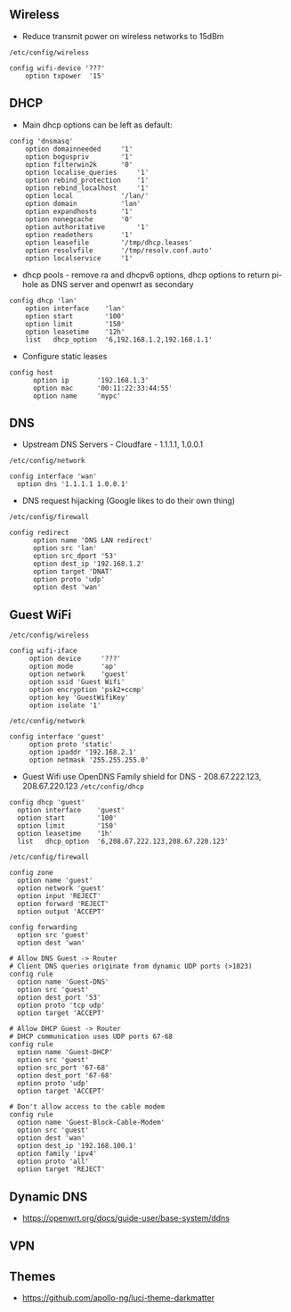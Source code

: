 ## Wireless
* Reduce transmit power on wireless networks to 15dBm

`/etc/config/wireless`
```
config wifi-device '???'
	option txpower	'15'
```
## DHCP
* Main dhcp options can be left as default:
```
config 'dnsmasq'
	option domainneeded		'1'
	option boguspriv		'1'
	option filterwin2k		'0'
	option localise_queries		'1'
	option rebind_protection	'1'
	option rebind_localhost		'1'
	option local			'/lan/'
	option domain			'lan'
	option expandhosts		'1'
	option nonegcache		'0'
	option authoritative		'1'
	option readethers		'1'
	option leasefile		'/tmp/dhcp.leases'
	option resolvfile		'/tmp/resolv.conf.auto'
	option localservice		'1'
```
* dhcp pools - remove ra and dhcpv6 options, dhcp options to return pi-hole as DNS server and openwrt as secondary
```
config dhcp 'lan'
	option interface	'lan'
	option start		'100'
	option limit		'150'
	option leasetime	'12h'
	list   dhcp_option	'6,192.168.1.2,192.168.1.1'
```
* Configure static leases
```
config host
      option ip       '192.168.1.3'
      option mac      '00:11:22:33:44:55'
      option name     'mypc'
```
## DNS
* Upstream DNS Servers - Cloudfare - 1.1.1.1, 1.0.0.1

`/etc/config/network`
```
config interface 'wan'
  option dns '1.1.1.1 1.0.0.1'
```
* DNS request hijacking (Google likes to do their own thing)

`/etc/config/firewall`
```
config redirect
      option name 'DNS LAN redirect'
      option src 'lan'
      option src_dport '53'
      option dest_ip '192.168.1.2'
      option target 'DNAT'
      option proto 'udp'
      option dest 'wan'
```
## Guest WiFi
  `/etc/config/wireless`
  ```
  config wifi-iface
       option device     '???'
       option mode       'ap'
       option network    'guest'
       option ssid 'Guest Wifi'
       option encryption 'psk2+ccmp'
       option key 'GuestWifiKey'
       option isolate '1'
  ```  
  `/etc/config/network`
  ```
  config interface 'guest'
       option proto 'static'
       option ipaddr '192.168.2.1'
       option netmask '255.255.255.0'
  ```
  * Guest Wifi use OpenDNS Family shield for DNS - 208.67.222.123, 208.67.220.123
  `/etc/config/dhcp`
  ```
  config dhcp 'guest'
    option interface	'guest'
    option start		'100'
    option limit		'150'
    option leasetime	'1h'
    list   dhcp_option	'6,208.67.222.123,208.67.220.123'
  ```
  `/etc/config/firewall`
  ```
  config zone                                     
    option name 'guest'                 
    option network 'guest'
    option input 'REJECT'        
    option forward 'REJECT'             
    option output 'ACCEPT'              
       
  config forwarding                               
    option src 'guest'                  
    option dest 'wan'
    
  # Allow DNS Guest -> Router
  # Client DNS queries originate from dynamic UDP ports (>1023) 
  config rule
    option name 'Guest-DNS'
    option src 'guest'
    option dest_port '53'
    option proto 'tcp udp'
    option target 'ACCEPT'
    
  # Allow DHCP Guest -> Router
  # DHCP communication uses UDP ports 67-68
  config rule
    option name 'Guest-DHCP'
    option src 'guest'
    option src_port '67-68'
    option dest_port '67-68'
    option proto 'udp'
    option target 'ACCEPT'
    
  # Don't allow access to the cable modem
  config rule
    option name 'Guest-Block-Cable-Modem'
    option src 'guest'
    option dest 'wan'
    option dest_ip '192.168.100.1'
    option family 'ipv4'
    option proto 'all'
    option target 'REJECT'
  ```
## Dynamic DNS 
* https://openwrt.org/docs/guide-user/base-system/ddns
## VPN
## Themes
* https://github.com/apollo-ng/luci-theme-darkmatter
